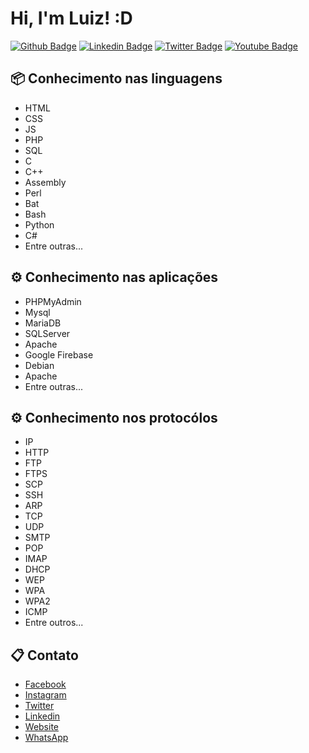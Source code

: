 # Hi, I'm Luiz! :D

[![Github Badge](https://img.shields.io/badge/-Github-000?style=flat-square&logo=Github&logoColor=white&link=https://github.com/lgfranco22)](https://github.com/lgfranco22)
[![Linkedin Badge](https://img.shields.io/badge/-LinkedIn-blue?style=flat-square&logo=Linkedin&logoColor=white&link=https://www.linkedin.com/in/luizgonzagafrancom/)](https://www.linkedin.com/in/luizgonzagafrancom/)
[![Twitter Badge](https://img.shields.io/badge/-Twitter-1ca0f1?style=flat-square&labelColor=1ca0f1&logo=twitter&logoColor=white&link=https://twitter.com/lgfranco24)](https://twitter.com/lgfranco24)
[![Youtube Badge](https://img.shields.io/badge/-YouTube-ff0000?style=flat-square&labelColor=ff0000&logo=youtube&logoColor=white&link=https://www.youtube.com/channel/UCejAeXDZUr2IzaoC6-JA9RQ)](https://www.youtube.com/channel/UCejAeXDZUr2IzaoC6-JA9RQ)

## 📦 Conhecimento nas linguagens

* HTML
* CSS
* JS
* PHP
* SQL
* C
* C++
* Assembly
* Perl
* Bat
* Bash
* Python
* C#
* Entre outras...

## ⚙️ Conhecimento nas aplicações

* PHPMyAdmin
* Mysql
* MariaDB
* SQLServer
* Apache
* Google Firebase
* Debian
* Apache
* Entre outras...

## ⚙️ Conhecimento nos protocólos

* IP
* HTTP
* FTP
* FTPS
* SCP
* SSH
* ARP
* TCP
* UDP
* SMTP
* POP
* IMAP
* DHCP
* WEP
* WPA
* WPA2
* ICMP
* Entre outros...


## 📋 Contato
- [Facebook](https://www.facebook.com/francosinformatica)
- [Instagram](https://www.instagram.com/francosinformatica)
- [Twitter](https://www.twitter.com/lgfranco24)
- [Linkedin](https://www.linkedin.com/m/luizgonzagafrancom)
- [Website](https://www.francosinformatica.com)
- [WhatsApp](https://wa.me/5519996496681)

